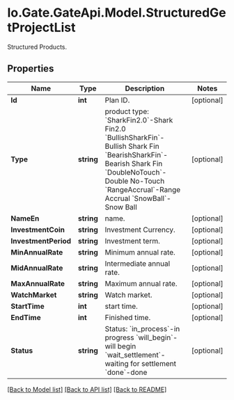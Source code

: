 
# Io.Gate.GateApi.Model.StructuredGetProjectList

Structured Products.

## Properties

Name | Type | Description | Notes
------------ | ------------- | ------------- | -------------
**Id** | **int** | Plan ID. | [optional] 
**Type** | **string** | product type:   &#x60;SharkFin2.0&#x60;-Shark Fin2.0  &#x60;BullishSharkFin&#x60;-Bullish Shark Fin  &#x60;BearishSharkFin&#x60;-Bearish Shark Fin &#x60;DoubleNoTouch&#x60;-Double No-Touch &#x60;RangeAccrual&#x60;-Range Accrual &#x60;SnowBall&#x60;-Snow Ball | [optional] 
**NameEn** | **string** | name. | [optional] 
**InvestmentCoin** | **string** | Investment Currency. | [optional] 
**InvestmentPeriod** | **string** | Investment term. | [optional] 
**MinAnnualRate** | **string** | Minimum annual rate. | [optional] 
**MidAnnualRate** | **string** | Intermediate annual rate. | [optional] 
**MaxAnnualRate** | **string** | Maximum annual rate. | [optional] 
**WatchMarket** | **string** | Watch market. | [optional] 
**StartTime** | **int** | start time. | [optional] 
**EndTime** | **int** | Finished time. | [optional] 
**Status** | **string** | Status:   &#x60;in_process&#x60;-in progress  &#x60;will_begin&#x60;-will begin  &#x60;wait_settlement&#x60;-waiting for settlement  &#x60;done&#x60;-done | [optional] 

[[Back to Model list]](../README.md#documentation-for-models)
[[Back to API list]](../README.md#documentation-for-api-endpoints)
[[Back to README]](../README.md)
